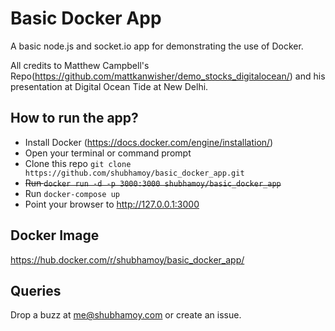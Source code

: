 # Basic Docker App

A basic node.js and socket.io app for demonstrating the use of Docker.

All credits to Matthew Campbell's Repo(https://github.com/mattkanwisher/demo_stocks_digitalocean/) and his presentation at Digital Ocean Tide at New Delhi.

## How to run the app?
* Install Docker (https://docs.docker.com/engine/installation/)
* Open your terminal or command prompt
* Clone this repo `git clone https://github.com/shubhamoy/basic_docker_app.git`
* ~~Run `docker run -d -p 3000:3000 shubhamoy/basic_docker_app`~~
* Run `docker-compose up`
* Point your browser to http://127.0.0.1:3000

## Docker Image
https://hub.docker.com/r/shubhamoy/basic_docker_app/

## Queries
Drop a buzz at me@shubhamoy.com or create an issue.


